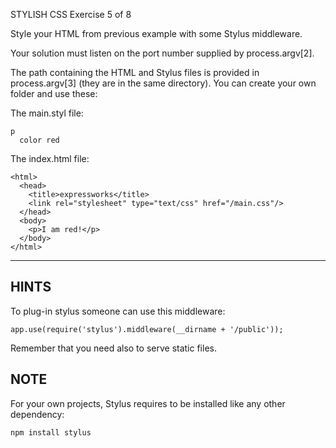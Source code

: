  STYLISH CSS
 Exercise 5 of 8

Style your HTML from previous example with some Stylus middleware.

Your solution must listen on the port number supplied by process.argv[2].

The path containing the HTML and Stylus files is provided in process.argv[3]
(they are in the same directory). You can create your own folder and use these:

The main.styl file:

    p
      color red

The index.html file:

    <html>
      <head>
        <title>expressworks</title>
        <link rel="stylesheet" type="text/css" href="/main.css"/>
      </head>
      <body>
        <p>I am red!</p>
      </body>
    </html>

-------------------------------------------------------------------------------

## HINTS

To plug-in stylus someone can use this middleware:

    app.use(require('stylus').middleware(__dirname + '/public'));

Remember that you need also to serve static files.

## NOTE

For your own projects, Stylus requires to be installed like any other
dependency:

    npm install stylus
